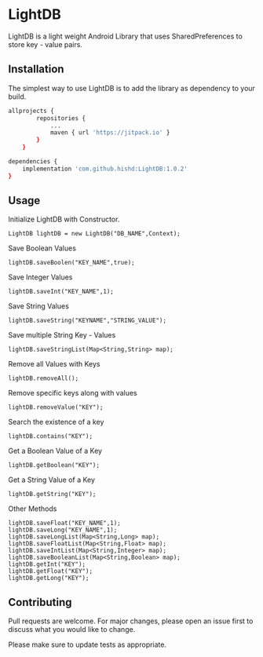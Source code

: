 # LightDB

LightDB is a light weight Android Library that uses SharedPreferences to store key - value pairs.

## Installation

The simplest way to use LightDB is to add the library as dependency to your build.

```bash
allprojects {
		repositories {
			...
			maven { url 'https://jitpack.io' }
		}
	}

dependencies {
    implementation 'com.github.hishd:LightDB:1.0.2'
}

```

## Usage

Initialize LightDB with Constructor.

```
LightDB lightDB = new LightDB("DB_NAME",Context);
```

Save Boolean Values
```
lightDB.saveBoolen("KEY_NAME",true);
```

Save Integer Values
```
lightDB.saveInt("KEY_NAME",1);
```

Save String Values
```
lightDB.saveString("KEYNAME","STRING_VALUE");
```

Save multiple String Key - Values
```
lightDB.saveStringList(Map<String,String> map);
```

Remove all Values with Keys
```
lightDB.removeAll();
```

Remove specific keys along with values
```
lightDB.removeValue("KEY");
```

Search the existence of a key
```
lightDB.contains("KEY");
```

Get a Boolean Value of a Key
```
lightDB.getBoolean("KEY");
```

Get a String Value of a Key
```
lightDB.getString("KEY");
```

Other Methods
```
lightDB.saveFloat("KEY_NAME",1);
lightDB.saveLong("KEY_NAME",1);
lightDB.saveLongList(Map<String,Long> map);
lightDB.saveFloatList(Map<String,Float> map);
lightDB.saveIntList(Map<String,Integer> map);
lightDB.saveBooleanList(Map<String,Boolean> map);
lightDB.getInt("KEY");
lightDB.getFloat("KEY");
lightDB.getLong("KEY");
```

## Contributing
Pull requests are welcome. For major changes, please open an issue first to discuss what you would like to change.

Please make sure to update tests as appropriate.

